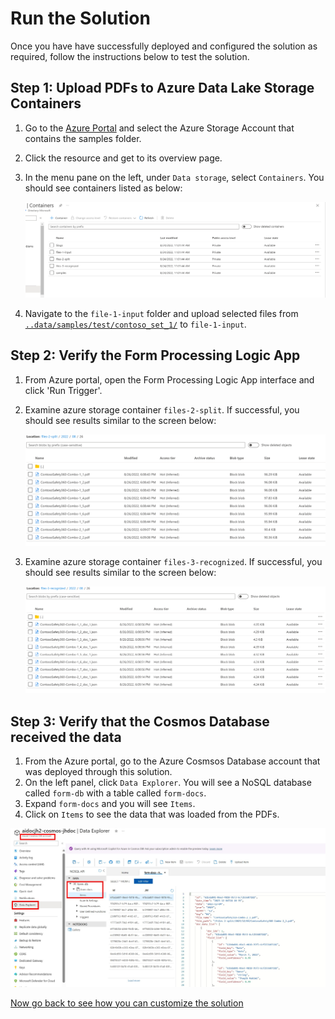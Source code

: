 # Run the Solution

Once you have have successfully deployed and configured the solution as required, follow the instructions below to test the solution.

## Step 1: Upload PDFs to Azure Data Lake Storage Containers

1. Go to the [Azure Portal](https://portal.azure.com) and select the Azure Storage Account that contains the samples folder.
1. Click the resource and get to its overview page.
1. In the menu pane on the left, under `Data storage`, select `Containers`. You should see containers listed as below:

    ![ADLS-Containers](../media/Test-ADLS-Containers.png)

1. Navigate to the `file-1-input` folder  and upload selected files from [``..data/samples/test/contoso_set_1/``](../data/samples/test/contoso_set_1/) to `file-1-input`.

## Step 2: Verify the Form Processing Logic App

1. From Azure portal, open the Form Processing Logic App interface and click 'Run Trigger'.
1. Examine azure storage container `files-2-split`. If successful, you should see results similar to the screen below:

   ![Form-Proc-Results](../media/Test-ADLS-Split-Files-Output.png)

1. Examine azure storage container `files-3-recognized`. If successful, you should see results similar to the screen below:

    ![Form-Proc-Results](../media/Test-ADLS-Recognize-Files-Output.png)

## Step 3: Verify that the Cosmos Database received the data

1. From the Azure portal, go to the Azure Cosmsos Database account that was deployed through this solution.
1. On the left panel, click `Data Explorer`. You will see a NoSQL database called `form-db` with a table called `form-docs`.
1. Expand `form-docs` and you will see `Items`.
1. Click on `Items` to see the data that was loaded from the PDFs.

![validate-cosmos](../media/validate-cosmos.jpg)

[Now go back to see how you can customize the solution](../README.md#optional---create-a-power-bi-semantic-model-and-report-to-view-the-results)